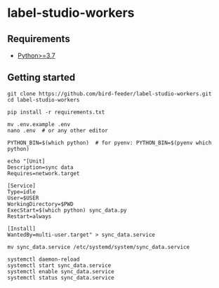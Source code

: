 # label-studio-workers

## Requirements

- [Python>=3.7](https://www.python.org/downloads/)

## Getting started

```shell
git clone https://github.com/bird-feeder/label-studio-workers.git
cd label-studio-workers

pip install -r requirements.txt

mv .env.example .env
nano .env  # or any other editor
```

```shell
PYTHON_BIN=$(which python)  # for pyenv: PYTHON_BIN=$(pyenv which python)

echo "[Unit]
Description=sync data
Requires=network.target

[Service]
Type=idle
User=$USER
WorkingDirectory=$PWD
ExecStart=$(which python) sync_data.py
Restart=always

[Install]
WantedBy=multi-user.target" > sync_data.service

mv sync_data.service /etc/systemd/system/sync_data.service

systemctl daemon-reload
systemctl start sync_data.service
systemctl enable sync_data.service
systemctl status sync_data.service
```
